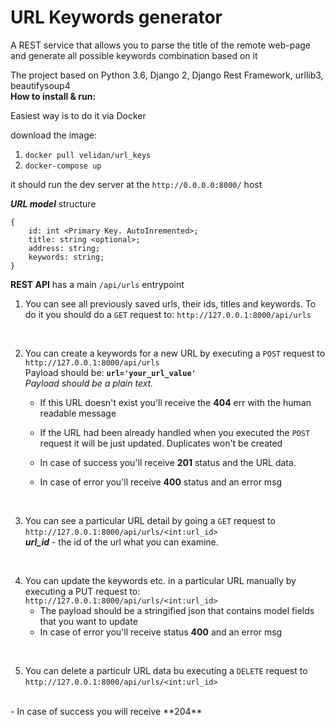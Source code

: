 # URL Keywords generator
A REST service that allows you to parse the title of the remote web-page and generate all possible keywords combination based on it

The project based on Python 3.6, Django 2, Django Rest Framework, urllib3, beautifysoup4
<br />
**How to install & run:**

Easiest way is to do it via Docker

download the image:
1) `docker pull velidan/url_keys`
2) `docker-compose up`


it should run the dev server at the `http://0.0.0.0:8000/` host

**_URL model_** structure
~~~
{
    id: int <Primary Key. AutoInremented>;
    title: string <optional>;
    address: string;
    keywords: string;
}
~~~

**REST API** has a main `/api/urls` entrypoint  

1) You can see all previously saved urls, their ids, titles and keywords.
   To do it you should do a `GET` request to: `http://127.0.0.1:8000/api/urls`

<br />

2) You can create a keywords for a new URL by executing a `POST` request to `http://127.0.0.1:8000/api/urls`<br />
   Payload should be: **`url='your_url_value'`**<br />
   _Payload should be a plain text._
   <br />

   - If this URL doesn't exist you'll receive the **404** err with the human readable message

   - If the URL had been already handled when you executed the `POST` request it will be just updated. Duplicates won't be created

   - In case of success you'll receive **201** status and the URL data.

   - In case of error you'll receive **400** status and an error msg
<br />

3) You can see a particular URL detail by going a `GET` request to
   `http://127.0.0.1:8000/api/urls/<int:url_id>`<br />
   **_url_id_** - the id of the url what you can examine.

<br />

4) You can update the keywords etc. in a particular URL manually by executing a PUT request to:
`http://127.0.0.1:8000/api/urls/<int:url_id>`
   - The payload should be a stringified json that contains model fields that you want to update <br />
   - In case of error you'll receive status **400** and an error msg

<br />

5) You can delete a particulr URL data bu executing a `DELETE` request to
`http://127.0.0.1:8000/api/urls/<int:url_id>`
<br />
   - In case of success you will receive **204**


